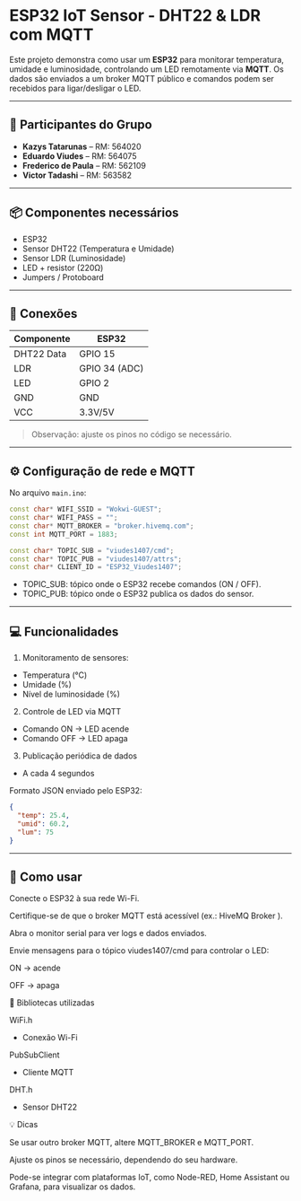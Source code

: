 # ESP32 IoT Sensor - DHT22 & LDR com MQTT

Este projeto demonstra como usar um **ESP32** para monitorar temperatura, umidade e luminosidade, controlando um LED remotamente via **MQTT**. Os dados são enviados a um broker MQTT público e comandos podem ser recebidos para ligar/desligar o LED.

---

## 👥 Participantes do Grupo

- **Kazys Tatarunas** – RM: 564020  
- **Eduardo Viudes** – RM: 564075  
- **Frederico de Paula** – RM: 562109 
- **Victor Tadashi** – RM: 563582  

---

## 📦 Componentes necessários

- ESP32
- Sensor DHT22 (Temperatura e Umidade)
- Sensor LDR (Luminosidade)
- LED + resistor (220Ω)
- Jumpers / Protoboard

---

## 🔌 Conexões

| Componente | ESP32 |
|------------|-------|
| DHT22 Data | GPIO 15 |
| LDR        | GPIO 34 (ADC) |
| LED        | GPIO 2  |
| GND        | GND    |
| VCC        | 3.3V/5V|

> Observação: ajuste os pinos no código se necessário.

---

## ⚙️ Configuração de rede e MQTT

No arquivo `main.ino`:

```cpp
const char* WIFI_SSID = "Wokwi-GUEST";
const char* WIFI_PASS = "";
const char* MQTT_BROKER = "broker.hivemq.com";
const int MQTT_PORT = 1883;

const char* TOPIC_SUB = "viudes1407/cmd";
const char* TOPIC_PUB = "viudes1407/attrs";
const char* CLIENT_ID = "ESP32_Viudes1407";
```
- TOPIC_SUB: tópico onde o ESP32 recebe comandos (ON / OFF).
- TOPIC_PUB: tópico onde o ESP32 publica os dados do sensor.

---

## 💻 Funcionalidades
1. Monitoramento de sensores:
- Temperatura (°C)
- Umidade (%)
- Nível de luminosidade (%)
2. Controle de LED via MQTT
- Comando ON → LED acende
- Comando OFF → LED apaga
3. Publicação periódica de dados
- A cada 4 segundos

Formato JSON enviado pelo ESP32:
```json
{
  "temp": 25.4,
  "umid": 60.2,
  "lum": 75
}
```

---

## 🚀 Como usar

Conecte o ESP32 à sua rede Wi-Fi.

Certifique-se de que o broker MQTT está acessível (ex.: HiveMQ Broker
).

Abra o monitor serial para ver logs e dados enviados.

Envie mensagens para o tópico viudes1407/cmd para controlar o LED:

ON → acende

OFF → apaga

📄 Bibliotecas utilizadas

WiFi.h
 - Conexão Wi-Fi

PubSubClient
 - Cliente MQTT

DHT.h
 - Sensor DHT22

💡 Dicas

Se usar outro broker MQTT, altere MQTT_BROKER e MQTT_PORT.

Ajuste os pinos se necessário, dependendo do seu hardware.

Pode-se integrar com plataformas IoT, como Node-RED, Home Assistant ou Grafana, para visualizar os dados.
